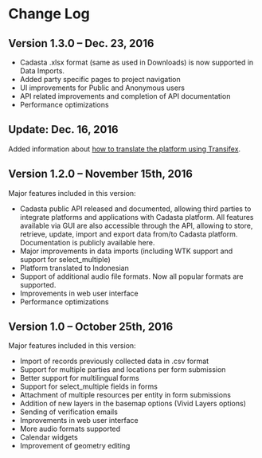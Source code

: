 # Change Log

## Version 1.3.0 – Dec. 23, 2016
  
* Cadasta .xlsx format (same as used in Downloads) is now supported in Data Imports. 
* Added party specific pages to project navigation
* UI improvements for Public and Anonymous users 
* API related improvements and completion of API documentation
* Performance optimizations 


## Update: Dec. 16, 2016

Added information about [how to translate the platform using Transifex](10-translation.md).


## Version 1.2.0 – November 15th, 2016
  
Major features included in this version:
* Cadasta public API released and documented, allowing third parties to integrate platforms and applications with Cadasta platform. All features available via GUI are also accessible through the API, allowing to store, retrieve, update, import and export data from/to Cadasta platform. Documentation is publicly available here. 
* Major improvements in data imports (including WTK support and support for select_multiple)
* Platform translated to Indonesian 
* Support of additional audio file formats. Now all popular formats are supported. 
* Improvements in web user interface
* Performance optimizations 


## Version 1.0 – October 25th, 2016
 
Major features included in this version:
* Import of records previously collected data in .csv format
* Support for multiple parties and locations per form submission
* Better support for multilingual forms
* Support for select_multiple fields in forms
* Attachment of multiple resources per entity in form submissions
* Addition of new layers in the basemap options (Vivid Layers options)
* Sending of verification emails
* Improvements in web user interface
* More audio formats supported
* Calendar widgets
* Improvement of geometry editing
